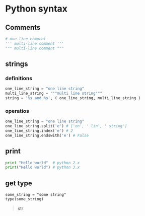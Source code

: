# Python syntax

## Comments
```py
# one-line comment
''' multi-line comment '''
""" multi-line comment """
```

## strings
### definitions
```py
one_line_string = "one line string"
multi_line_string = """multi line string"""
string = '%s and %s', ( one_line_string, multi_line_string )
```
### operatios
```py
one_line_string = "one line string"
one_line_string.split('e') # ['on', ' lin', ' string']
one_line_string.index('e') # 2
one_line_string.endswith('e') # False
```

## print
```py
print "Hello world"  # python 2.x
print("Hello world") # python 3.x
```

## get type
```
some_string = "some string"
type(some_string)
```
> str

